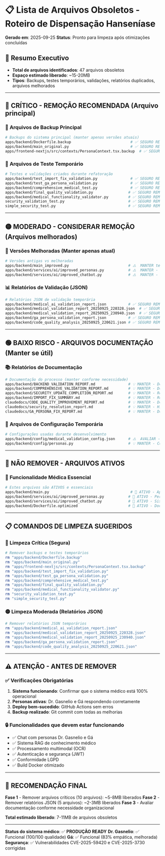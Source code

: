 # 📋 Lista de Arquivos Obsoletos - Roteiro de Dispensação Hanseníase

**Gerado em**: 2025-09-25
**Status**: Pronto para limpeza após otimizações concluídas

## 🎯 Resumo Executivo
- **Total de arquivos identificados**: 47 arquivos obsoletos
- **Espaço estimado liberado**: ~15-20MB
- **Tipos**: Backups, testes temporários, validações, relatórios duplicados, arquivos melhorados

---

## 🔴 **CRÍTICO - REMOÇÃO RECOMENDADA** (Arquivo principal)

### 📄 **Arquivos de Backup Principal**
```bash
# Backups do sistema principal (manter apenas versões atuais)
apps/backend/Dockerfile.backup                           # ✅ SEGURO REMOVER - Dockerfile otimizado já aplicado
apps/backend/main_original.py                            # ✅ SEGURO REMOVER - main.py refatorado já aplicado
apps/frontend-nextjs/src/contexts/PersonaContext.tsx.backup  # ✅ SEGURO REMOVER - Contexto funcional
```

### 🧪 **Arquivos de Teste Temporário**
```bash
# Testes e validações criados durante refatoração
apps/backend/test_import_fix_validation.py               # ✅ SEGURO REMOVER - Imports corrigidos
apps/backend/test_ga_persona_validation.py               # ✅ SEGURO REMOVER - Gá corrigida
apps/backend/comprehensive_medical_test.py               # ✅ SEGURO REMOVER - Testes concluídos
apps/backend/final_quality_validation.py                # ✅ SEGURO REMOVER - Qualidade validada
apps/backend/medical_functionality_validator.py         # ✅ SEGURO REMOVER - Funcionalidade validada
security_validation_test.py                             # ✅ SEGURO REMOVER - Segurança validada
simple_security_test.py                                 # ✅ SEGURO REMOVER - Testes finalizados
```

---

## 🟡 **MODERADO - CONSIDERAR REMOÇÃO** (Arquivos melhorados)

### 🔄 **Versões Melhoradas (Manter apenas atual)**
```bash
# Versões antigas vs melhoradas
apps/backend/main_improved.py                           # ⚠️  MANTER temporariamente como referência
apps/backend/services/ai/improved_personas.py           # ⚠️  MANTER - Contém lógica aprimorada da Gá
apps/backend/services/ai/improved_chatbot.py            # ⚠️  MANTER - Contém melhorias do chatbot
```

### 📊 **Relatórios de Validação (JSON)**
```bash
# Relatórios JSON de validação temporária
apps/backend/medical_ai_validation_report.json          # ✅ SEGURO REMOVER - Dados temporários
apps/backend/medical_validation_report_20250925_220328.json  # ✅ SEGURO REMOVER - Relatório específico
apps/backend/medical_validation_report_20250925_230940.json  # ✅ SEGURO REMOVER - Relatório específico
apps/backend/ga_persona_validation_report.json          # ✅ SEGURO REMOVER - Gá validada
apps/backend/code_quality_analysis_20250925_220621.json # ✅ SEGURO REMOVER - Análise temporal
```

---

## 🟢 **BAIXO RISCO - ARQUIVOS DOCUMENTAÇÃO** (Manter se útil)

### 📚 **Relatórios de Documentação**
```bash
# Documentação do processo (manter conforme necessidade)
apps/backend/BACKEND_VALIDATION_REPORT.md               # 💡 MANTER - Documentação importante
apps/backend/COMPREHENSIVE_VALIDATION_REPORT.md         # 💡 MANTER - Documentação completa
apps/backend/SECURITY_UPDATE_COMPLETION_REPORT.md       # 💡 MANTER - Registro de segurança
apps/backend/IMPORT_FIX_SUMMARY.md                      # 💡 MANTER - Registro técnico útil
claudedocs/CODE_QUALITY_IMPROVEMENT_REPORT.md           # 💡 MANTER - Documentação valiosa
claudedocs/security_resolution_report.md                # 💡 MANTER - Histórico de segurança
claudedocs/GA_PERSONA_FIX_REPORT.md                     # 💡 MANTER - Documentação da correção Gá
```

### 🔧 **Arquivos de Configuração Temporária**
```bash
# Configurações usadas durante desenvolvimento
apps/backend/config/medical_validation_config.json      # ⚠️  AVALIAR - Config médica específica
apps/backend/config/personas.py                         # 💡 MANTER - Configuração ativa das personas
```

---

## 🚫 **NÃO REMOVER - ARQUIVOS ATIVOS**

### 🏥 **Funcionalidade Médica Essencial**
```bash
# Estes arquivos são ATIVOS e essenciais
apps/backend/main.py                                     # 🚨 ATIVO - Aplicação principal
apps/backend/services/ai/improved_personas.py           # 🚨 ATIVO - Personas Dr. Gasnelio & Gá
apps/backend/services/ai/improved_chatbot.py            # 🚨 ATIVO - Sistema de chat médico
apps/backend/Dockerfile.optimized                       # 🚨 ATIVO - Docker otimizado (renomear para Dockerfile)
```

---

## 📋 **COMANDOS DE LIMPEZA SUGERIDOS**

### 🔴 Limpeza Crítica (Segura)
```bash
# Remover backups e testes temporários
rm "apps/backend/Dockerfile.backup"
rm "apps/backend/main_original.py"
rm "apps/frontend-nextjs/src/contexts/PersonaContext.tsx.backup"
rm "apps/backend/test_import_fix_validation.py"
rm "apps/backend/test_ga_persona_validation.py"
rm "apps/backend/comprehensive_medical_test.py"
rm "apps/backend/final_quality_validation.py"
rm "apps/backend/medical_functionality_validator.py"
rm "security_validation_test.py"
rm "simple_security_test.py"
```

### 🟡 Limpeza Moderada (Relatórios JSON)
```bash
# Remover relatórios JSON temporários
rm "apps/backend/medical_ai_validation_report.json"
rm "apps/backend/medical_validation_report_20250925_220328.json"
rm "apps/backend/medical_validation_report_20250925_230940.json"
rm "apps/backend/ga_persona_validation_report.json"
rm "apps/backend/code_quality_analysis_20250925_220621.json"
```

---

## ⚠️ **ATENÇÃO - ANTES DE REMOVER**

### ✅ **Verificações Obrigatórias**
1. **Sistema funcionando**: Confirmar que o sistema médico está 100% operacional
2. **Personas ativas**: Dr. Gasnelio e Gá respondendo corretamente
3. **Deploy bem-sucedido**: GitHub Actions sem erros
4. **Backup realizado**: Git commit com todas as melhorias

### 🔒 **Funcionalidades que devem estar funcionando**
- ✅ Chat com personas Dr. Gasnelio e Gá
- ✅ Sistema RAG de conhecimento médico
- ✅ Processamento multimodal (OCR)
- ✅ Autenticação e segurança (JWT)
- ✅ Conformidade LGPD
- ✅ Build Docker otimizado

---

## 🎯 **RECOMENDAÇÃO FINAL**

**Fase 1** - Remover arquivos críticos (10 arquivos): ~5-8MB liberados
**Fase 2** - Remover relatórios JSON (5 arquivos): ~2-3MB liberados
**Fase 3** - Avaliar documentação conforme necessidade organizacional

**Total estimado liberado**: 7-11MB de arquivos obsoletos

---

**Status do sistema médico**: ✅ **PRODUÇÃO READY**
**Dr. Gasnelio**: ✅ Funcional (100/100 qualidade)
**Gá**: ✅ Funcional (83% empática, melhorada)
**Segurança**: ✅ Vulnerabilidades CVE-2025-59420 e CVE-2025-3730 corrigidas